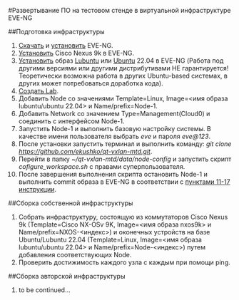 #Развертывание ПО на тестовом стенде в виртуальной инфраструктуре EVE-NG

##Подготовка инфраструктуры
1. [Cкачать](https://www.eve-ng.net/index.php/download/) и [установить](https://www.eve-ng.net/index.php/documentation/installation/virtual-machine-install/) EVE-NG.
2. [Установить](https://www.youtube.com/watch?v=9HTLqPaUNJ0) Cisco Nexus 9k в EVE-NG.
3. [Установить](https://www.eve-ng.net/index.php/documentation/howtos/howto-create-own-linux-host-image/) образ [Lubuntu](https://lubuntu.me/jammy-released/) или [Ubuntu](https://releases.ubuntu.com/jammy/) 22.04 в EVE-NG (Работа под другими версиями или другими дистрибутивами НЕ гарантируется! Теоретически возможна работа в других Ubuntu-based системах, в других может потребоваться доработка кода).
4. [Создать Lab](https://www.eve-ng.net/index.php/documentation/howtos-video/create-lab-and-connect-nodes-in-the-eve/).
5. Добавить Node со значениями Template=Linux, Image=<имя образа lubuntu/ubuntu 22.04> и Name/prefix=Node-1.
6. Добавить Network со значением Type=Management(Cloud0) и соединить с интерфейсом Node-1.
7. Запустить Node-1 и выполнить базовую настройку системы. В качестве имени пользователя выбрать *eve* и пароля *eve@123*.
8. После установки запустить терминал и выполнить команду: *git clone https://github.com/ekushko/qt-vxlan-mtd.git*.
9. Перейти в папку *~/qt-vxlan-mtd/data/node-config* и запустить скрипт *cofigure_workspace.sh* с правами суперпользователя.
10. После завершения выполнения скрипта остановить Node-1 и выполнить commit образа в EVE-NG в соответствии с [пунктами 11-17 инструкции](https://www.eve-ng.net/index.php/documentation/howtos/howto-create-own-linux-host-image/).

##Сборка собственной инфраструктуры
1. Собрать инфраструктуру, состоящую из коммутаторов Cisco Nexus 9k (Template=Cisco NX-OSv 9K, Image=<имя образа nxos9k> и Name/prefix=NXOS-<индекс>) и оконечных устройств на базе Ubuntu/Lubuntu 22.04 (Template=Linux, Image=<имя образа lubuntu/ubuntu 22.04> и Name/prefix=Node-<индекс>) путем добавления соответствующих Node. 
2. Проверить достижимость каждого узла с каждым при помощи ping.

##Сборка авторской инфраструктуры
1. to be continued...
